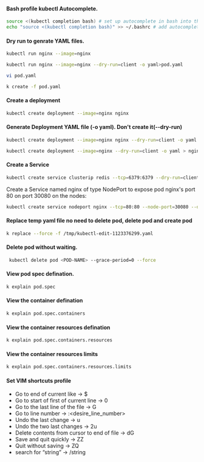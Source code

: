 #### Bash profile kubectl Autocomplete.
```sh
source <(kubectl completion bash) # set up autocomplete in bash into the current shell, bash-completion package should be installed first.
echo "source <(kubectl completion bash)" >> ~/.bashrc # add autocomplete permanently to your bash shell.
```
#### Dry run to genrate YAML files.
```sh
kubectl run nginx --image=nginx
```
```sh
kubectl run nginx --image=nginx --dry-run=client -o yaml>pod.yaml
```
```sh
vi pod.yaml
```
```sh
k create -f pod.yaml
```
#### Create a deployment
```sh
kubectl create deployment --image=nginx nginx
```
#### Generate Deployment YAML file (-o yaml). Don't create it(--dry-run)
```sh
kubectl create deployment --image=nginx nginx --dry-run=client -o yaml
```
```sh
kubectl create deployment --image=nginx --dry-run=client -o yaml > nginx-deployment.yaml
```
#### Create a Service
```sh
kubectl create service clusterip redis --tcp=6379:6379 --dry-run=client -o yaml
```
Create a Service named nginx of type NodePort to expose pod nginx's port 80 on port 30080 on the nodes:
```sh
kubectl create service nodeport nginx --tcp=80:80 --node-port=30080 --dry-run=client -o yaml
```
#### Replace temp yaml file no need to delete pod, delete pod and create pod
```sh
k replace --force -f /tmp/kubectl-edit-1123376299.yaml
```
#### Delete pod without waiting.
```sh
 kubectl delete pod <POD-NAME> --grace-period=0 --force
```
#### View pod spec defination.
```sh
k explain pod.spec
```
#### View the container defination
```sh
k explain pod.spec.containers
```
#### View the container resources defination
```sh
k explain pod.spec.containers.resources
```
#### View the container resources limits
```sh
k explain pod.spec.containers.resources.limits
```
#### Set VIM shortcuts profile
- Go to end of current like → $
- Go to start of first of current line → 0
- Go to the last line of the file → G
- Go to line number → :<desire_line_number>
- Undo the last change → u
- Undo the two last changes → 2u
- Delete contents from cursor to end of file → dG
- Save and quit quickly → ZZ
- Quit without saving → ZQ
- search for “string” → /string
